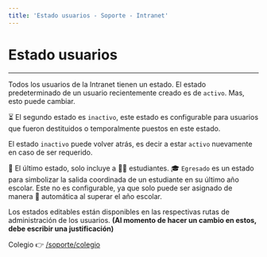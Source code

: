 ```yaml
---
title: 'Estado usuarios - Soporte - Intranet'
---
```

# Estado usuarios
* * *

Todos los usuarios de la Intranet tienen un estado. El estado predeterminado de un usuario
recientemente creado es de `activo`. Mas, esto puede cambiar.

⏳ El segundo estado es `inactivo`, este estado es configurable para usuarios que fueron
destituidos o temporalmente puestos en este estado.

El estado `inactivo` puede volver atrás, es decir a estar `activo` nuevamente en caso de ser
requerido.

🚅 El último estado, solo incluye a 👨‍🎓 estudiantes. 🎓 `Egresado` es un estado para simbolizar
la salida coordinada de un estudiante en su último año escolar. Este no es configurable, ya
que solo puede ser asignado de manera 🤖 automática al superar el año escolar.

Los estados editables están disponibles en las respectivas rutas de administración de los 
usuarios. **(Al momento de hacer un cambio en estos, debe escribir una justificación)**

Colegio 👉 [/soporte/colegio](/soporte/colegio)
